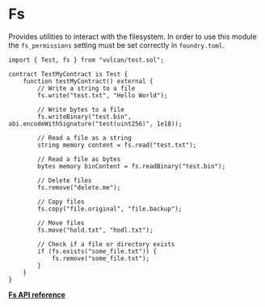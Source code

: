 # Fs

Provides utilities to interact with the filesystem. In order to use this module the
`fs_permissions` setting must be set correctly in `foundry.toml`.

```solidity
import { Test, fs } from "vulcan/test.sol";

contract TestMyContract is Test {
    function testMyContract() external {
        // Write a string to a file
        fs.write("test.txt", "Hello World");

        // Write bytes to a file
        fs.writeBinary("test.bin", abi.encodeWithSignature("test(uint256)", 1e18));

        // Read a file as a string
        string memory content = fs.read("test.txt");

        // Read a file as bytes
        bytes memory binContent = fs.readBinary("test.bin");

        // Delete files
        fs.remove("delete.me");

        // Copy files
        fs.copy("file.original", "file.backup");

        // Move files
        fs.move("hold.txt", "hodl.txt");

        // Check if a file or directory exists
        if (fs.exists("some_file.txt")) {
            fs.remove("some_file.txt");
        }
    }
}
```
[**Fs API reference**](../reference/modules/fs.md)

